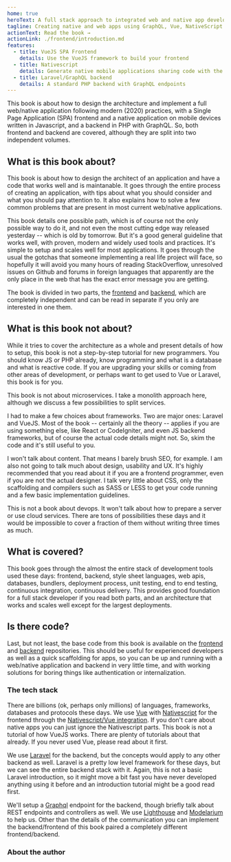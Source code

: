 ```yaml
---
home: true
heroText: A full stack approach to integrated web and native app development
tagline: Creating native and web apps using GraphQL, Vue, NativeScript and Laravel
actionText: Read the book →
actionLink: ./frontend/introduction.md
features:
  - title: VueJS SPA Frontend
    details: Use the VueJS framework to build your frontend
  - title: Nativescript
    details: Generate native mobile applications sharing code with the web version
  - title: Laravel/GraphQL backend
    details: A standard PHP backend with GraphQL endpoints
---
```


This book is about how to design the architecture and implement a full web/native application following modern (2020) practices, with a Single Page Application (SPA) frontend and a native application on mobile devices written in Javascript, and a backend in PHP with GraphQL. So, both frontend and backend are covered, although they are split into two independent volumes.

## What is this book about?

This book is about how to design the architect of an application and have a code that works well and is maintanable. It goes through the entire process of creating an application, with tips about what you should consider and what you should pay attention to. It also explains how to solve a few common problems that are present in most current web/native applications.

This book details one possible path, which is of course not the only possible way to do it, and not even the most cutting edge way released yesterday -- which is old by tomorrow. But it's a good general guideline that works well, with proven, modern and widely used tools and practices. It's simple to setup and scales well for most applications. It goes through the usual the gotchas that someone implementing a real life project will face, so hopefully it will avoid you many hours of reading StackOverflow, unresolved issues on Github and forums in foreign languages that apparently are the only place in the web that has the exact error message you are getting.

The book is divided in two parts, the [frontend](./frontend/introduction.md) and [backend](./backend/introduction.md), which are completely independent and can be read in separate if you only are interested in one them.

## What is this book not about?

While it tries to cover the architecture as a whole and present details of how to setup, this book is not a step-by-step tutorial for new programmers. You should know JS or PHP already, know programming and what is a database and what is reactive code. If you are upgrading your skills or coming from other areas of development, or perhaps want to get used to Vue or Laravel, this book is for you.

This book is not about microservices. I take a monolith approach here, although we discuss a few possibilities to split services.

I had to make a few choices about frameworks. Two are major ones: Laravel and VueJS. Most of the book -- certainly all the theory -- applies if you are using something else, like React or CodeIgniter, and even JS backend frameworks, but of course the actual code details might not. So, skim the code and it's still useful to you.

I won't talk about content. That means I barely brush SEO, for example. I am also not going to talk much about design, usability and UX. It's highly recommended that you read about it if you are a frontend programmer, even if you are not the actual designer. I talk very little about CSS, only the scaffolding and compilers such as SASS or LESS to get your code running and a few basic implementation guidelines.

This is not a book about devops. It won't talk about how to prepare a server or use cloud services. There are tons of possibilities these days and it would be impossible to cover a fraction of them without writing three times as much.

## What is covered?

This book goes through the almost the entire stack of development tools used these days: frontend, backend, style sheet languages, web apis, databases, bundlers, deployment process, unit testing, end to end testing, continuous integration, continuous delivery. This provides good foundation for a full stack developer if you read both parts, and an architecture that works and scales well except for the largest deployments.

## Is there code?

Last, but not least, the base code from this book is available on the [frontend]() and [backend]() repositories. This should be useful for experienced developers as well as a quick scaffolding for apps, so you can be up and running with a web/native application and backend in very little time, and with working solutions for boring things like authentication or internalization.

### The tech stack

There are billions (ok, perhaps only millions) of languages, frameworks, databases and protocols these days. We use [Vue](https://vuejs.org) with [Nativescript](https://nativescript.org/) for the frontend through the [Nativescript/Vue integration](https://nativescript-vue.org/). If you don't care about native apps you can just ignore the Nativescript parts. This book is not a tutorial of how VueJS works. There are plenty of tutorials about that already. If you never used Vue, please read about it first.

We use [Laravel](https://laravel.com) for the backend, but the concepts would apply to any other backend as well. Laravel is a pretty low level framework for these days, but we can see the entire backend stack with it. Again, this is not a basic Laravel introduction, so it might move a bit fast you have never developed anything using it before and an introduction tutorial might be a good read first.

We'll setup a [Graphql](https://graphql.org/) endpoint for the backend, though briefly talk about REST endpoints and controllers as well. We use [Lighthouse](https://lighthouse-php.com/) and [Modelarium](https://github.com/Corollarium/modelarium) to help us. Other than the details of the communication you can implement the backend/frontend of this book paired a completely different frontend/backend.

### About the author
